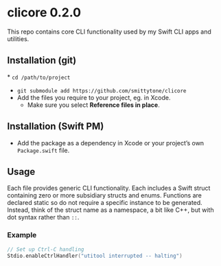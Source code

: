 # clicore 0.2.0

This repo contains core CLI functionality used by my Swift CLI apps and utilities.

## Installation (git)

* `cd /path/to/project`
* `git submodule add https://github.com/smittytone/clicore`
* Add the files you require to your project, eg. in Xcode.
    * Make sure you select **Reference files in place**.

## Installation (Swift PM)

* Add the package as a dependency in Xcode or your project’s own `Package.swift` file.

## Usage

Each file provides generic CLI functionality. Each includes a Swift struct containing zero or more subsidiary structs and enums. Functions are declared static so do not require a specific instance to be generated. Instead, think of the struct name as a namespace, a bit like C++, but with dot syntax rather than `::`.

### Example

```swift
// Set up Ctrl-C handling
Stdio.enableCtrlHandler("utitool interrupted -- halting")
```
